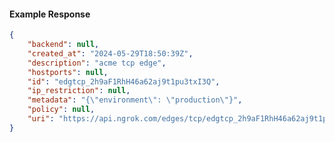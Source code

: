<!-- Code generated for API Clients. DO NOT EDIT. -->

#### Example Response

```json
{
	"backend": null,
	"created_at": "2024-05-29T18:50:39Z",
	"description": "acme tcp edge",
	"hostports": null,
	"id": "edgtcp_2h9aF1RhH46a62aj9t1pu3txI3Q",
	"ip_restriction": null,
	"metadata": "{\"environment\": \"production\"}",
	"policy": null,
	"uri": "https://api.ngrok.com/edges/tcp/edgtcp_2h9aF1RhH46a62aj9t1pu3txI3Q"
}
```
